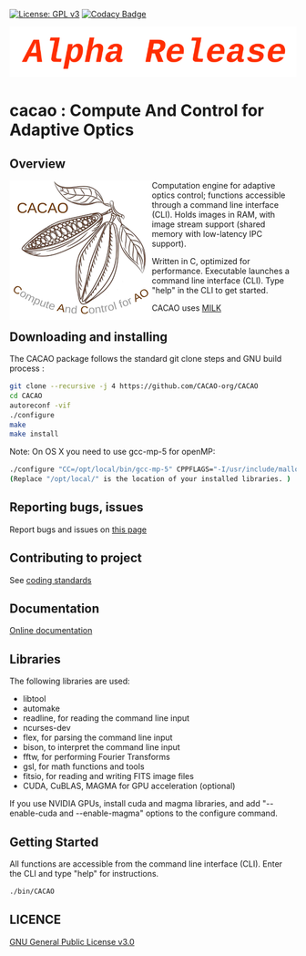 [![License: GPL v3](https://img.shields.io/badge/License-GPL%20v3-blue.svg)](http://www.gnu.org/licenses/gpl-3.0)
[![Codacy Badge](https://api.codacy.com/project/badge/Grade/8fc93c97bde340078b02340e71b10580)](https://www.codacy.com/app/oguyon/CACAO?utm_source=github.com&amp;utm_medium=referral&amp;utm_content=CACAO-org/CACAO&amp;utm_campaign=Badge_Grade)

![](AlphaRelease.svg)


# cacao : Compute And Control for Adaptive Optics


## Overview



<img align="left" src="cacao-logo-250pix.png">
Computation engine for adaptive optics control; functions accessible through a command line interface (CLI). Holds images in RAM, with image stream support (shared memory with low-latency IPC support).

Written in C, optimized for performance.
Executable launches a command line interface (CLI). Type "help" in the CLI to get started.


CACAO uses [MILK](https://github.com/milk-org/MILK)


## Downloading and installing 

The CACAO package follows the standard git clone steps and GNU build process :

```bash
git clone --recursive -j 4 https://github.com/CACAO-org/CACAO
cd CACAO
autoreconf -vif
./configure
make
make install
```

Note: On OS X you need to use gcc-mp-5 for openMP:

```bash
./configure "CC=/opt/local/bin/gcc-mp-5" CPPFLAGS="-I/usr/include/malloc/ -I/opt/local/include/readline" LDFLAGS="-L/opt/local/lib/"
(Replace "/opt/local/" is the location of your installed libraries. )
```

## Reporting bugs, issues

Report bugs and issues on [this page]( https://github.com/CACAO-org/CACAO/issues )

## Contributing to project

See [coding standards]( http://CACAO-org.github.io/CACAO/html/page_coding_standards.html ) 

## Documentation

[Online documentation]( http://CACAO-org.github.io/CACAO/html/index.html ) 

## Libraries

The following libraries are used:

- libtool
- automake
- readline, for reading the command line input
- ncurses-dev
- flex, for parsing the command line input
- bison, to interpret the command line input
- fftw, for performing Fourier Transforms
- gsl, for math functions and tools
- fitsio, for reading and writing FITS image files
- CUDA, CuBLAS, MAGMA for GPU acceleration (optional)

If you use NVIDIA GPUs, install cuda and magma libraries, and add "--enable-cuda and --enable-magma" options to the configure command.

## Getting Started

All functions are accessible from the command line interface (CLI). Enter the CLI and type "help" for instructions.

```bash
./bin/CACAO
```

## LICENCE

[GNU General Public License v3.0]( https://github.com/CACAO-org/CACAO/blob/master/LICENCE.txt )
